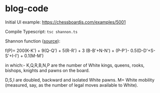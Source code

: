 # blog-code

Initial UI example: https://chessboardjs.com/examples/5001

Compile Typescript: `tsc shannon.ts`

Shannon function ([source](https://www.pi.infn.it/~carosi/chess/shannon.txt)):

f(P)= 200(K-K') + 9(Q-Q') + 5(R-R') + 3 (B-B'+N-N') + (P-P')- 0.5(D-D'+S-S'+I-I') + 0.1(M-M')

in which:-
K,Q,R,B,N,P are the number of White kings, queens, rooks, bishops, knights
and pawns on the board.

D,S,I are doubled, backward and isolated White pawns.
M= White mobility (measured, say, as the number of legal moves available
to White).
